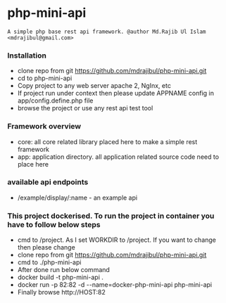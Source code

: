# php-mini-api

`A simple php base rest api framework.
 @author Md.Rajib Ul Islam <mdrajibul@gmail.com>
`

### Installation
 - clone repo from git https://github.com/mdrajibul/php-mini-api.git
 - cd to php-mini-api
 - Copy project to any web server apache 2, NgInx, etc
 - If project run under context then please update APPNAME config in app/config.define.php file
 - browse the project or use any rest api test tool

### Framework overview
 - core: all core related library placed here to make a simple rest framework
 - app: application directory. all application related source code need to place here
 
### available api endpoints
 - /example/display/:name  - an example api 
 
 ### This project dockerised. To run the project in container you have to follow below steps
 - cmd to /project. As I set WORKDIR to /project. If you want to change then please change
 - clone repo from git https://github.com/mdrajibul/php-mini-api.git
 - cmd to ./php-mini-api
 - After done run below command
 - docker build -t php-mini-api .
 - docker run -p 82:82 -d --name=docker-php-mini-api php-mini-api
 - Finally browse http://HOST:82